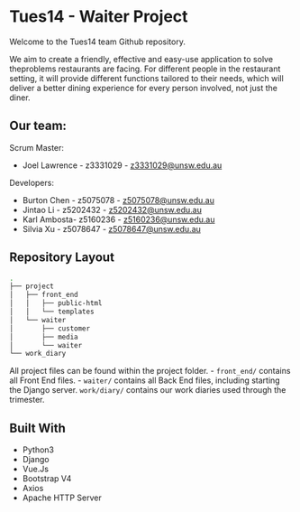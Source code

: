 # Tues14 - Waiter Project

Welcome to the Tues14 team Github repository.

We aim to create a friendly, effective and easy-use application to solve theproblems restaurants are facing. For different people in the restaurant setting, it will provide different functions tailored to their needs, which will deliver a better dining experience for every person involved, not just the diner.

## Our team:

Scrum Master:
- Joel Lawrence - z3331029 - z3331029@unsw.edu.au

Developers:
- Burton Chen - z5075078 - z5075078@unsw.edu.au
- Jintao Li - z5202432 - z5202432@unsw.edu.au
- Karl Ambosta- z5160236 - z5160236@unsw.edu.au
- Silvia Xu - z5078647 - z5078647@unsw.edu.au

## Repository Layout
```bash
.
├── project
│   ├── front_end
│   │   ├── public-html
│   │   └── templates
│   └── waiter
│       ├── customer
│       ├── media
│       └── waiter
└── work_diary

```
All project files can be found within the project folder.
    - `front_end/` contains all Front End files.
    - `waiter/` contains all Back End files, including starting the Django server.
`work/diary/` contains our work diaries used through the trimester. 

## Built With
- Python3
- Django
- Vue.Js
- Bootstrap V4
- Axios
- Apache HTTP Server
